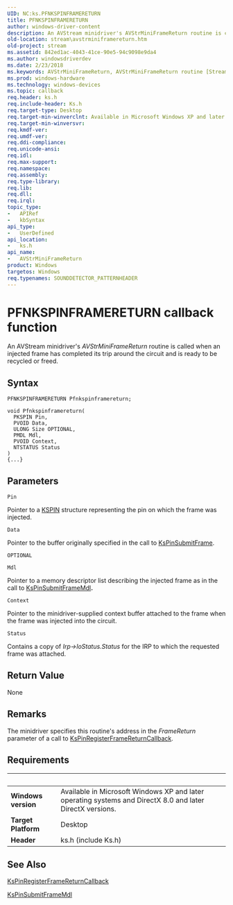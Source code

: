 ```yaml
---
UID: NC:ks.PFNKSPINFRAMERETURN
title: PFNKSPINFRAMERETURN
author: windows-driver-content
description: An AVStream minidriver's AVStrMiniFrameReturn routine is called when an injected frame has completed its trip around the circuit and is ready to be recycled or freed.
old-location: stream\avstrminiframereturn.htm
old-project: stream
ms.assetid: 842ed1ac-4043-41ce-90e5-94c9098e9da4
ms.author: windowsdriverdev
ms.date: 2/23/2018
ms.keywords: AVStrMiniFrameReturn, AVStrMiniFrameReturn routine [Streaming Media Devices], PFNKSPINFRAMERETURN, avstclbk_e7edb74a-8c38-4e7d-9978-849e5d88c153.xml, ks/AVStrMiniFrameReturn, stream.avstrminiframereturn
ms.prod: windows-hardware
ms.technology: windows-devices
ms.topic: callback
req.header: ks.h
req.include-header: Ks.h
req.target-type: Desktop
req.target-min-winverclnt: Available in Microsoft Windows XP and later operating systems and DirectX 8.0 and later DirectX versions.
req.target-min-winversvr: 
req.kmdf-ver: 
req.umdf-ver: 
req.ddi-compliance: 
req.unicode-ansi: 
req.idl: 
req.max-support: 
req.namespace: 
req.assembly: 
req.type-library: 
req.lib: 
req.dll: 
req.irql: 
topic_type:
-	APIRef
-	kbSyntax
api_type:
-	UserDefined
api_location:
-	ks.h
api_name:
-	AVStrMiniFrameReturn
product: Windows
targetos: Windows
req.typenames: SOUNDDETECTOR_PATTERNHEADER
---
```



# PFNKSPINFRAMERETURN callback function
An AVStream minidriver's <i>AVStrMiniFrameReturn</i> routine is called when an injected frame has completed its trip around the circuit and is ready to be recycled or freed.

## Syntax

```
PFNKSPINFRAMERETURN Pfnkspinframereturn;

void Pfnkspinframereturn(
  PKSPIN Pin,
  PVOID Data,
  ULONG Size OPTIONAL,
  PMDL Mdl,
  PVOID Context,
  NTSTATUS Status
)
{...}
```

## Parameters

`Pin`

Pointer to a <a href="..\ks\ns-ks-_kspin.md">KSPIN</a> structure representing the pin on which the frame was injected.

`Data`

Pointer to the buffer originally specified in the call to <a href="..\ks\nf-ks-kspinsubmitframe.md">KsPinSubmitFrame</a>.

`OPTIONAL`



`Mdl`

Pointer to a memory descriptor list describing the injected frame as in the call to <a href="..\ks\nf-ks-kspinsubmitframemdl.md">KsPinSubmitFrameMdl</a><b>.</b>

`Context`

Pointer to the minidriver-supplied context buffer attached to the frame when the frame was injected into the circuit.

`Status`

Contains a copy of <i>Irp-&gt;IoStatus.Status</i> for the IRP to which the requested frame was attached.


## Return Value

None

## Remarks

The minidriver specifies this routine's address in the <i>FrameReturn</i> parameter of a call to <a href="..\ks\nf-ks-kspinregisterframereturncallback.md">KsPinRegisterFrameReturnCallback</a>.

## Requirements
| &nbsp; | &nbsp; |
| ---- |:---- |
| **Windows version** | Available in Microsoft Windows XP and later operating systems and DirectX 8.0 and later DirectX versions.  |
| **Target Platform** | Desktop |
| **Header** | ks.h (include Ks.h) |

## See Also

<a href="..\ks\nf-ks-kspinregisterframereturncallback.md">KsPinRegisterFrameReturnCallback</a>



<a href="..\ks\nf-ks-kspinsubmitframemdl.md">KsPinSubmitFrameMdl</a>